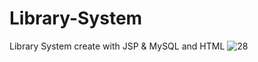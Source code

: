 # Library-System
Library System create with JSP &amp; MySQL and HTML
![28](https://user-images.githubusercontent.com/87580847/197218683-b9e1fba0-4b0d-4c2e-bc7e-57617aa3dd29.png)

